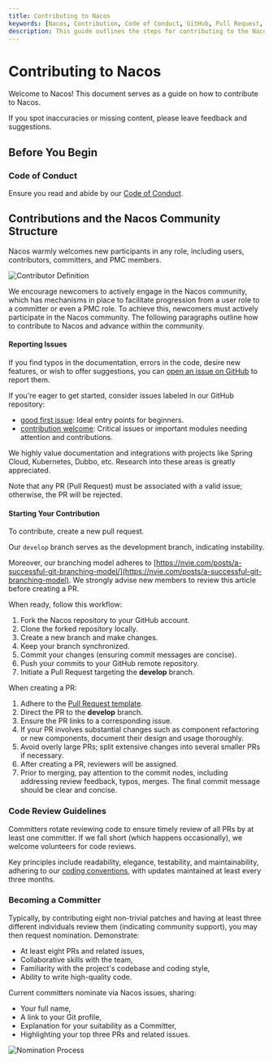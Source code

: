 ```yaml
---
title: Contributing to Nacos
keywords: [Nacos, Contribution, Code of Conduct, GitHub, Pull Request, Community Roles, Committer]
description: This guide outlines the steps for contributing to the Nacos project, from adhering to the code of conduct, submitting issues, engaging in the development workflow, understanding code review standards, to becoming a Committer.
---
```

# Contributing to Nacos
Welcome to Nacos! This document serves as a guide on how to contribute to Nacos.

If you spot inaccuracies or missing content, please leave feedback and suggestions.

## Before You Begin

### Code of Conduct

Ensure you read and abide by our [Code of Conduct](https://github.com/alibaba/nacos/blob/master/CODE_OF_CONDUCT.md).

## Contributions and the Nacos Community Structure

Nacos warmly welcomes new participants in any role, including users, contributors, committers, and PMC members.

![Contributor Definition](http://acm-public.oss-cn-hangzhou.aliyuncs.com/contributor_definition.png)

We encourage newcomers to actively engage in the Nacos community, which has mechanisms in place to facilitate progression from a user role to a committer or even a PMC role. To achieve this, newcomers must actively participate in the Nacos community. The following paragraphs outline how to contribute to Nacos and advance within the community.

#### Reporting Issues

If you find typos in the documentation, errors in the code, desire new features, or wish to offer suggestions, you can [open an issue on GitHub](https://github.com/alibaba/Nacos/issues/new) to report them.

If you're eager to get started, consider issues labeled in our GitHub repository:
- [good first issue](https://github.com/alibaba/nacos/labels/good%20first%20issue): Ideal entry points for beginners.
- [contribution welcome](https://github.com/alibaba/nacos/labels/contribution%20welcome): Critical issues or important modules needing attention and contributions.

We highly value documentation and integrations with projects like Spring Cloud, Kubernetes, Dubbo, etc. Research into these areas is greatly appreciated.

Note that any PR (Pull Request) must be associated with a valid issue; otherwise, the PR will be rejected.

#### Starting Your Contribution

To contribute, create a new pull request.

Our `develop` branch serves as the development branch, indicating instability.

Moreover, our branching model adheres to [https://nvie.com/posts/a-successful-git-branching-model/](https://nvie.com/posts/a-successful-git-branching-model). We strongly advise new members to review this article before creating a PR.

When ready, follow this workflow:

1. Fork the Nacos repository to your GitHub account.
2. Clone the forked repository locally.
3. Create a new branch and make changes.
4. Keep your branch synchronized.
5. Commit your changes (ensuring commit messages are concise).
6. Push your commits to your GitHub remote repository.
7. Initiate a Pull Request targeting the **develop** branch.

When creating a PR:

1. Adhere to the [Pull Request template](https://github.com/alibaba/nacos/blob/master/.github/PULL_REQUEST_TEMPLATE.md).
2. Direct the PR to the **develop** branch.
3. Ensure the PR links to a corresponding issue.
4. If your PR involves substantial changes such as component refactoring or new components, document their design and usage thoroughly.
5. Avoid overly large PRs; split extensive changes into several smaller PRs if necessary.
6. After creating a PR, reviewers will be assigned.
7. Prior to merging, pay attention to the commit nodes, including addressing review feedback, typos, merges. The final commit message should be clear and concise.

### Code Review Guidelines

Committers rotate reviewing code to ensure timely review of all PRs by at least one committer. If we fall short (which happens occasionally), we welcome volunteers for code reviews.

Key principles include readability, elegance, testability, and maintainability, adhering to our [coding conventions](https://github.com/alibaba/nacos/blob/master/style/codeStyle.md), with updates maintained at least every three months.

### Becoming a Committer

Typically, by contributing eight non-trivial patches and having at least three different individuals review them (indicating community support), you may then request nomination. Demonstrate:

- At least eight PRs and related issues,
- Collaborative skills with the team,
- Familiarity with the project's codebase and coding style,
- Ability to write high-quality code.

Current committers nominate via Nacos issues, sharing:
- Your full name,
- A link to your Git profile,
- Explanation for your suitability as a Committer,
- Highlighting your top three PRs and related issues.

![Nomination Process](http://acm-public.oss-cn-hangzhou.aliyuncs.com/nomination_process.png)
